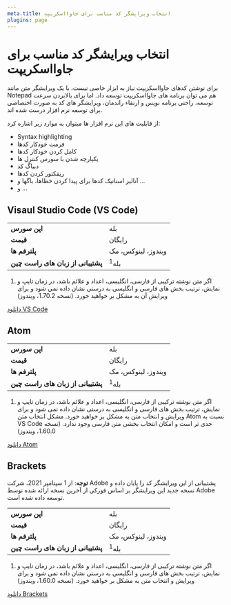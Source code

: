 ```yaml
---
meta.title: انتخاب ویرایشگر کد مناسب برای جاوااسکریپت
plugins: page
---
```


# انتخاب ویرایشگر کد مناسب برای جاوااسکریپت

برای نوشتن کدهای جاوااسکریپت نیاز به ابزار خاصی نیست، با یک ویرایشگر متن مانند Notepad
هم می توان برنامه های جاوااسکریپت توسعه داد. اما برای بالابردن سرعت توسعه، راحتی برنامه نویس و ارتقاء راندمان، ویرایشگر های کد به صورت اختصاصی برای توسعه نرم افزار درست شده اند.

از قابلیت های این نرم افزار ها میتوان به موارد زیر اشاره کرد:

- Syntax highlighting
- فرمت خودکار کدها
- کامل کردن خودکار کدها
- یکپارچه شدن با سورس کنترل ها
- دیباگ کد
- ریفکتور کردن کدها
- آنالیز استاتیک کدها برای پیدا کردن خطاها، باگها و ...
- و ...

## Visaul Studio Code (VS Code)

|||
|:---|---|
|**اپن سورس**|بله|
|**قیمت**|رایگان|
|**پلترفم ها**| ویندوز، لینوکس، مک|
|**پشتیبانی از زبان های راست چین**|بله<sup>1</sup>|

1. اگر متن نوشته ترکیبی از فارسی، انگلیسی، اعداد و علائم باشد، در زمان تایپ و نمایش، ترتیب بخش های فارسی و انگلیسی به درستی نشان داده نمی شود و برای ویرایش آن به مشکل بر خواهید خورد. (نسخه 1.70.2، ویندوز)

[دانلود VS Code](https://code.visualstudio.com/Download)

## Atom

|||
|:---|---|
|**اپن سورس**| بله|
|**قیمت**|رایگان|
|**پلترفم ها**| ویندوز، لینوکس، مک|
|**پشتیبانی از زبان های راست چین**|بله<sup>1</sup>|

1. اگر متن نوشته ترکیبی از فارسی، انگلیسی، اعداد و علائم باشد، در زمان تایپ و نمایش، ترتیب بخش های فارسی و انگلیسی به درستی نشان داده نمی شود و برای ویرایش و انتخاب متن به مشکل بر خواهید خورد. مشکل انتخاب متن Atom نسبت به VS Code جدی تر است و امکان انتخاب بخشی متن فارسی وجود ندارد. (نسخه 1.60.0، ویندوز) 

[دانلود Atom](https://atom.io/)

## Brackets

**توجه**: از 1 سپتامپر 2021، شرکت Adobe پشتیبانی از این ویرایشگر کد را پایان داده و  نسخه جدید این ویرایشگر بر اساس فورکی از آخرین نسخه ارائه شده توسط Adobe توسعه داده شده است.

|||
|:---|---|
|**اپن سورس**|بله|
|**قیمت**|رایگان|
|**پلترفم ها**| ویندوز، لینوکس، مک|
|**پشتیبانی از زبان های راست چین**|بله<sup>1</sup>|

1. اگر متن نوشته ترکیبی از فارسی، انگلیسی، اعداد و علائم باشد، در زمان تایپ و نمایش، ترتیب بخش های فارسی و انگلیسی به درستی نشان داده نمی شود و برای ویرایش و انتخاب متن به مشکل بر خواهید خورد. (نسخه 1.60.0، ویندوز) 

[دانلود Brackets](https://brackets.io/)

